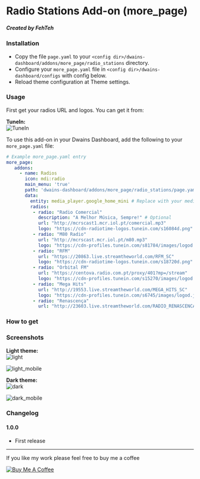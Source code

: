 # Radio Stations Add-on (more_page)
##### Created by FehTeh

### Installation
- Copy the file `page.yaml`  to your `<config dir>/dwains-dashboard/addons/more_page/radio_stations` directory.
- Configure your `more_page.yaml` file in `<config dir>/dwains-dashboard/configs` with config below.
- Reload theme configuration at Theme settings.


### Usage
First get your radios URL and logos. You can get it from:

**TuneIn:**<br>
![TuneIn](https://github.com/fehteh/dwains-dashboard-addons/blob/master/more_page/radio_stations/.github/screenshots/tunein_radio_link.png "TuneIn")

To use this add-on in your Dwains Dashboard, add the following to your `more_page.yaml` file:

```yaml
# Example more_page.yaml entry
more_page:
   addons:
     - name: Radios
       icon: mdi:radio
       main_menu: 'true'
       path: 'dwains-dashboard/addons/more_page/radio_stations/page.yaml'
       data:
         entity: media_player.google_home_mini # Replace with your media player entity
         radios:
          - radio: "Radio Comercial"
            description: "A Melhor Música, Sempre!" # Optional
            url: "http://mcrscast1.mcr.iol.pt/comercial.mp3"
            logo: "https://cdn-radiotime-logos.tunein.com/s16084d.png" # Optional
          - radio: "M80 Radio"
            url: "http://mcrscast.mcr.iol.pt/m80.mp3"
            logo: "https://cdn-profiles.tunein.com/s81784/images/logod.jpg" # Optional
          - radio: "RFM"
            url: "https://20863.live.streamtheworld.com/RFM_SC"
            logo: "https://cdn-radiotime-logos.tunein.com/s18720d.png" # Optional
          - radio: "Orbital FM"
            url: "https://centova.radio.com.pt/proxy/401?mp=/stream"
            logo: "https://cdn-profiles.tunein.com/s15270/images/logod.png?t=158276" # Optional
          - radio: "Mega Hits"
            url: "http://19553.live.streamtheworld.com/MEGA_HITS_SC"
            logo: "https://cdn-profiles.tunein.com/s6745/images/logod.jpg?t=1" # Optional
          - radio: "Renascença"
            url: "http://23603.live.streamtheworld.com/RADIO_RENASCENCA.mp3"
```

### How to get 

### Screenshots
**Light theme:**<br>
![light](https://github.com/fehteh/dwains-dashboard-addons/blob/master/more_page/radio_stations/.github/screenshots/light.png "Light")

![light_mobile](https://github.com/fehteh/dwains-dashboard-addons/blob/master/more_page/radio_stations/.github/screenshots/light_mobile.png "Light Mobile")

**Dark theme:**<br>
![dark](https://github.com/fehteh/dwains-dashboard-addons/blob/master/more_page/radio_stations/.github/screenshots/dark.png "Dark")

![dark_mobile](https://github.com/fehteh/dwains-dashboard-addons/blob/master/more_page/radio_stations/.github/screenshots/dark_mobile.png "Dark Mobile")

### Changelog
#### 1.0.0
- First release

---

If you like my work please feel free to buy me a coffee

<a href="https://www.buymeacoffee.com/fehteh" target="_blank"><img src="https://www.buymeacoffee.com/assets/img/custom_images/white_img.png" alt="Buy Me A Coffee"></a>